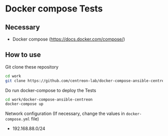 Docker compose Tests
====================

Necessary
---------

 - Docker compose (https://docs.docker.com/compose/)

How to use
----------

Git clone these repository
```bash
cd work
git clone https://github.com/centreon-lab/docker-compose-ansible-centreon.git
```

Do run docker-compose to deploy the Tests
```bash
cd work/docker-compose-ansible-centreon
docker-compose up
```

Network configuration (If necessary, change the values in `docker-compose.yml` file)

 - 192.168.88.0/24
